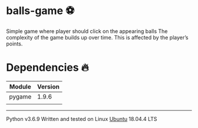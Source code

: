 # balls-game ⚽
Simple game where player should click on the appearing balls
The complexity of the game builds up over time. This is affected by the player’s points.

# Dependencies 🔥
| Module | Version |
|--------|---------|
| pygame | 1.9.6   |
|        |         |

---
Python v3.6.9
Written and tested on Linux [Ubuntu](https://ubuntu.com/) 18.04.4 LTS